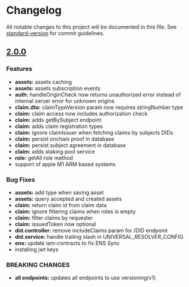 # Changelog

All notable changes to this project will be documented in this file. See [standard-version](https://github.com/conventional-changelog/standard-version) for commit guidelines.

## [2.0.0](2021-09-20)

### Features

- **assets:** assets caching
- **assets:** assets subscription events
- **auth:** handleOriginCheck now returns unauthorized error instead of internal server error for unknown origins
- **claim.dto:** claimTypeVersion param now requires stringNumber type
- **claim:** claim access now includes authorization check
- **claim:** adds getBySubject endpoint
- **claim:** adds claim registration types
- **claim:** ignore claimIssuer when fetching claims by subjects DIDs
- **claim:** persist onchain proof in database
- **claim:** persist subject agreement in database
- **claim:** adds staking pool service
- **role:** getAll role method
- support of apple M1 ARM based systems

### Bug Fixes

- **assets:** add type when saving asset
- **assets:** query accepted and created assets
- **claim:** return claim id from claim data
- **claim:** ignore filtering claims when roles is empty
- **claim:** filter claims by requester
- **claim:** issuedToken now optional
- **did.controller:** remove includeClaims param for /DID endpoint
- **did.service:** handle trailing slash in UNIVERSAL_RESOLVER_CONFIG
- **ens:** update iam-contracts to fix ENS Sync
- installing jwt keys

### BREAKING CHANGES

- **all endpoints:** updates all endpoints to use versioning(v1)
